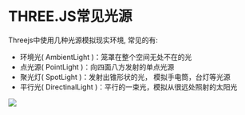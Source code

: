 
# THREE.JS常见光源

Threejs中使用几种光源模拟现实环境,  常见的有:

- 环境光( AmbientLight )：笼罩在整个空间无处不在的光
- 点光源( PointLight )：向四面八方发射的单点光源
- 聚光灯( SpotLight )：发射出锥形状的光， 模拟手电筒，台灯等光源
- 平行光( DirectinalLight )：平行的一束光，模拟从很远处照射的太阳光

![](./assets/threejs_light.png)